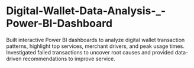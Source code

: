 # Digital-Wallet-Data-Analysis-_-Power-BI-Dashboard
Built interactive Power BI dashboards to analyze digital wallet transaction patterns, highlight top services, merchant drivers, and peak usage times. Investigated failed transactions to uncover root causes and provided data-driven recommendations to improve service.
